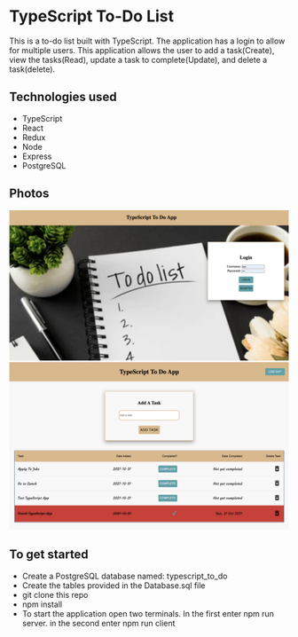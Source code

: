 # TypeScript To-Do List

This is a to-do list built with TypeScript. The application has a login to allow for multiple users.
This application allows the user to add a task(Create), view the tasks(Read), update a task to complete(Update),
and delete a task(delete).

## Technologies used

- TypeScript
- React
- Redux
- Node
- Express
- PostgreSQL

## Photos
![App Login Photo](public/images/Typescript1.png)
![App Main Photo](public/images/Typescript2.png)

## To get started

- Create a PostgreSQL database named: typescript_to_do
- Create the tables provided in the Database.sql file
- git clone this repo
- npm install
- To start the application open two terminals. In the first enter npm run server. in the second enter npm run client
